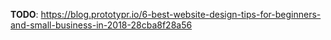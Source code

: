 __TODO__:
https://blog.prototypr.io/6-best-website-design-tips-for-beginners-and-small-business-in-2018-28cba8f28a56